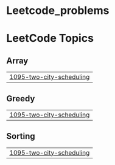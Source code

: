 # Leetcode_problems
<!---LeetCode Topics Start-->
# LeetCode Topics
## Array
|  |
| ------- |
| [1095-two-city-scheduling](https://github.com/PeddintiKusuma/Leetcode_problems/tree/master/1095-two-city-scheduling) |
## Greedy
|  |
| ------- |
| [1095-two-city-scheduling](https://github.com/PeddintiKusuma/Leetcode_problems/tree/master/1095-two-city-scheduling) |
## Sorting
|  |
| ------- |
| [1095-two-city-scheduling](https://github.com/PeddintiKusuma/Leetcode_problems/tree/master/1095-two-city-scheduling) |
<!---LeetCode Topics End-->
